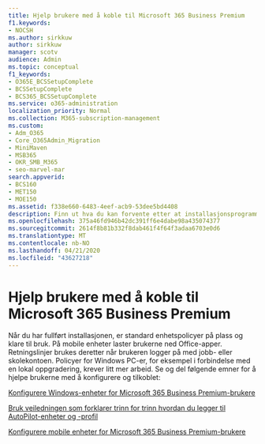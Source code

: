 ```yaml
---
title: Hjelp brukere med å koble til Microsoft 365 Business Premium
f1.keywords:
- NOCSH
ms.author: sirkkuw
author: sirkkuw
manager: scotv
audience: Admin
ms.topic: conceptual
f1_keywords:
- O365E_BCSSetupComplete
- BCSSetupComplete
- BCS365_BCSSetupComplete
ms.service: o365-administration
localization_priority: Normal
ms.collection: M365-subscription-management
ms.custom:
- Adm_O365
- Core_O365Admin_Migration
- MiniMaven
- MSB365
- OKR_SMB_M365
- seo-marvel-mar
search.appverid:
- BCS160
- MET150
- MOE150
ms.assetid: f338e660-6483-4eef-acb9-53dee5bd4408
description: Finn ut hva du kan forvente etter at installasjonsprogrammet for Business Cloud Suite er fullført, og standard enhetspolicyer er på plass og klare til bruk.
ms.openlocfilehash: 375a46fd946b42dc391ff6e4dabe98a435074377
ms.sourcegitcommit: 2614f8b81b332f8dab461f4f64f3adaa6703e0d6
ms.translationtype: MT
ms.contentlocale: nb-NO
ms.lasthandoff: 04/21/2020
ms.locfileid: "43627218"
---
```

# <a name="help-users-connect-to-microsoft-365-business-premium"></a>Hjelp brukere med å koble til Microsoft 365 Business Premium

Når du har fullført installasjonen, er standard enhetspolicyer på plass og klare til bruk. På mobile enheter laster brukerne ned Office-apper. Retningslinjer brukes deretter når brukeren logger på med jobb- eller skolekontoen. Policyer for Windows PC-er, for eksempel i forbindelse med en lokal oppgradering, krever litt mer arbeid. Se og del følgende emner for å hjelpe brukerne med å konfigurere og tilkoblet:
  
[Konfigurere Windows-enheter for Microsoft 365 Business Premium-brukere](set-up-windows-devices.md)
  
[Bruk veiledningen som forklarer trinn for trinn hvordan du legger til AutoPilot-enheter og -profil](add-autopilot-devices-and-profile.md)
  
[Konfigurere mobile enheter for Microsoft 365 Business Premium-brukere](set-up-mobile-devices.md)
  

